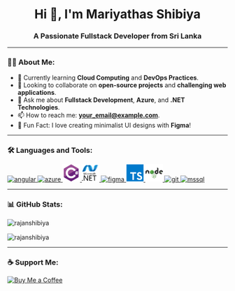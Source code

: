 <h1 align="center">Hi 👋, I'm Mariyathas Shibiya</h1>
<h3 align="center">A Passionate Fullstack Developer from Sri Lanka</h3>

---

### 👨‍💻 About Me:
- 🌱 Currently learning **Cloud Computing** and **DevOps Practices**.
- 👯 Looking to collaborate on **open-source projects** and **challenging web applications**.
- 💬 Ask me about **Fullstack Development**, **Azure**, and **.NET Technologies**.
- 📫 How to reach me: **your_email@example.com**.
- 🌟 Fun Fact: I love creating minimalist UI designs with **Figma**!

---
### 🛠️ Languages and Tools:
<p align="left">
  <a href="https://angular.io" target="_blank" rel="noreferrer">
    <img src="https://angular.io/assets/images/logos/angular/angular.svg" alt="angular" width="40" height="40"/>
  </a>
  <a href="https://azure.microsoft.com/en-in/" target="_blank" rel="noreferrer">
    <img src="https://www.vectorlogo.zone/logos/microsoft_azure/microsoft_azure-icon.svg" alt="azure" width="40" height="40"/>
  </a>
  <a href="https://www.w3schools.com/cs/" target="_blank" rel="noreferrer">
    <img src="https://raw.githubusercontent.com/devicons/devicon/master/icons/csharp/csharp-original.svg" alt="csharp" width="40" height="40"/>
  </a>
  <a href="https://dotnet.microsoft.com/" target="_blank" rel="noreferrer">
    <img src="https://raw.githubusercontent.com/devicons/devicon/master/icons/dot-net/dot-net-original-wordmark.svg" alt="dotnet" width="40" height="40"/>
  </a>
  <a href="https://www.figma.com/" target="_blank" rel="noreferrer">
    <img src="https://www.vectorlogo.zone/logos/figma/figma-icon.svg" alt="figma" width="40" height="40"/>
  </a>
  <a href="https://www.typescriptlang.org/" target="_blank" rel="noreferrer">
    <img src="https://raw.githubusercontent.com/devicons/devicon/master/icons/typescript/typescript-original.svg" alt="typescript" width="40" height="40"/>
  </a>
  <a href="https://nodejs.org" target="_blank" rel="noreferrer">
    <img src="https://raw.githubusercontent.com/devicons/devicon/master/icons/nodejs/nodejs-original-wordmark.svg" alt="nodejs" width="40" height="40"/>
  </a>
  <a href="https://git-scm.com/" target="_blank" rel="noreferrer">
    <img src="https://www.vectorlogo.zone/logos/git-scm/git-scm-icon.svg" alt="git" width="40" height="40"/>
  </a>
  <a href="https://www.microsoft.com/en-us/sql-server" target="_blank" rel="noreferrer">
    <img src="https://www.svgrepo.com/show/303229/microsoft-sql-server-logo.svg" alt="mssql" width="40" height="40"/>
  </a>
</p>

---

### 📊 GitHub Stats:
<p><img align="center" src="https://github-readme-stats.vercel.app/api?username=rajanshibiya&show_icons=true&locale=en" alt="rajanshibiya" /></p>
<p><img align="center" src="https://github-readme-stats.vercel.app/api/top-langs?username=rajanshibiya&show_icons=true&locale=en&layout=compact" alt="rajanshibiya" /></p>

---

### ☕ Support Me:
<a href="https://www.buymeacoffee.com/rajanshibiya" target="_blank">
  <img src="https://cdn.buymeacoffee.com/buttons/v2/default-yellow.png" height="50" width="210" alt="Buy Me a Coffee" />
</a>
